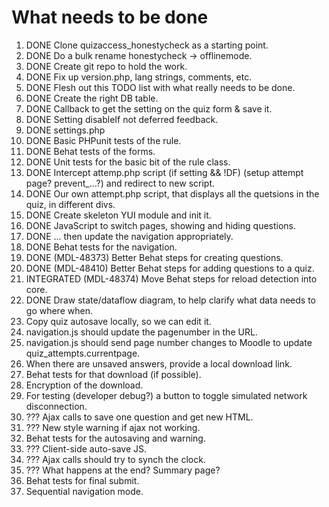 # What needs to be done

1. DONE Clone quizaccess_honestycheck as a starting point.
2. DONE Do a bulk rename honestycheck -> offlinemode.
3. DONE Create git repo to hold the work.
4. DONE Fix up version.php, lang strings, comments, etc.
4. DONE Flesh out this TODO list with what really needs to be done.
5. DONE Create the right DB table.
6. DONE Callback to get the setting on the quiz form & save it.
7. DONE Setting disableIf not deferred feedback.
8. DONE settings.php
9. DONE Basic PHPunit tests of the rule.
10. DONE Behat tests of the forms.
11. DONE Unit tests for the basic bit of the rule class.
12. DONE Intercept attemp.php script (if setting && !DF) (setup attempt page? prevent_...?) and redirect to new script.
13. DONE Our own attempt.php script, that displays all the quetsions in the quiz, in different divs.
14. DONE Create skeleton YUI module and init it.
15. DONE JavaScript to switch pages, showing and hiding questions.
16. DONE ... then update the navigation appropriately.
17. DONE Behat tests for the navigation.
18. DONE (MDL-48373) Better Behat steps for creating questions.
19. DONE (MDL-48410) Better Behat steps for adding questions to a quiz.
20. INTEGRATED (MDL-48374) Move Behat steps for reload detection into core.
21. DONE Draw state/dataflow diagram, to help clarify what data needs to go where when.
22. Copy quiz autosave locally, so we can edit it.
23. navigation.js should update the pagenumber in the URL.
24. navigation.js should send page number changes to Moodle to update quiz_attempts.currentpage.
25. When there are unsaved answers, provide a local download link.
26. Behat tests for that download (if possible).
27. Encryption of the download.
28. For testing (developer debug?) a button to toggle simulated network disconnection.
29. ??? Ajax calls to save one question and get new HTML.
30. ??? New style warning if ajax not working.
31. Behat tests for the autosaving and warning.
32. ??? Client-side auto-save JS.
33. ??? Ajax calls should try to synch the clock.
34. ??? What happens at the end? Summary page?
35. Behat tests for final submit.
36. Sequential navigation mode.
